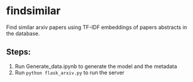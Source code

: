 # findsimilar
Find similar arxiv papers using TF-IDF embeddings of papers abstracts in the database.
## Steps: 
1. Run Generate_data.ipynb to generate the model and the metadata
2. Run `python flask_arxiv.py` to run the server
